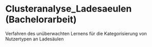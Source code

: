# Clusteranalyse_Ladesaeulen (Bachelorarbeit)
 Verfahren des unüberwachten Lernens für die Kategorisierung von Nutzertypen an Ladesäulen
